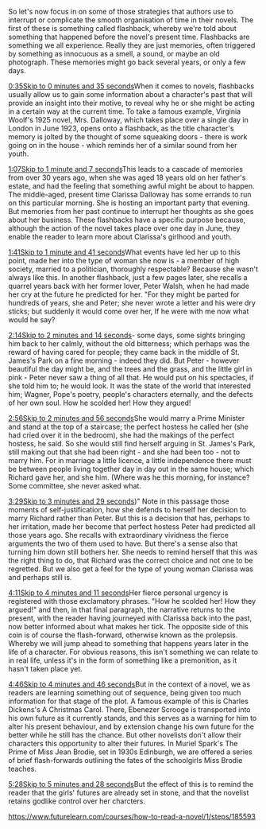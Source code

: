 So let's now focus in on some of those strategies that authors use to interrupt or complicate the smooth organisation of time in their novels. The first of these is something called flashback, whereby we're told about something that happened before the novel's present time. Flashbacks are something we all experience. Really they are just memories, often triggered by something as innocuous as a smell, a sound, or maybe an old photograph. These memories might go back several years, or only a few days.

[0:35Skip to 0 minutes and 35 seconds](https://www.futurelearn.com/courses/how-to-read-a-novel/1/steps/185593#)When it comes to novels, flashbacks usually allow us to gain some information about a character's past that will provide an insight into their motive, to reveal why he or she might be acting in a certain way at the current time. To take a famous example, Virginia Woolf's 1925 novel, Mrs. Dalloway, which takes place over a single day in London in June 1923, opens onto a flashback, as the title character's memory is jolted by the thought of some squeaking doors - there is work going on in the house - which reminds her of a similar sound from her youth.

[1:07Skip to 1 minute and 7 seconds](https://www.futurelearn.com/courses/how-to-read-a-novel/1/steps/185593#)This leads to a cascade of memories from over 30 years ago, when she was aged 18 years old on her father's estate, and had the feeling that something awful might be about to happen. The middle-aged, present time Clarissa Dalloway has some errands to run on this particular morning. She is hosting an important party that evening. But memories from her past continue to interrupt her thoughts as she goes about her business. These flashbacks have a specific purpose because, although the action of the novel takes place over one day in June, they enable the reader to learn more about Clarissa's girlhood and youth.

[1:41Skip to 1 minute and 41 seconds](https://www.futurelearn.com/courses/how-to-read-a-novel/1/steps/185593#)What events have led her up to this point, made her into the type of woman she now is - a member of high society, married to a politician, thoroughly respectable? Because she wasn't always like this. In another flashback, just a few pages later, she recalls a quarrel years back with her former lover, Peter Walsh, when he had made her cry at the future he predicted for her. "For they might be parted for hundreds of years, she and Peter; she never wrote a letter and his were dry sticks; but suddenly it would come over her, If he were with me now what would he say?

[2:14Skip to 2 minutes and 14 seconds](https://www.futurelearn.com/courses/how-to-read-a-novel/1/steps/185593#)- some days, some sights bringing him back to her calmly, without the old bitterness; which perhaps was the reward of having cared for people; they came back in the middle of St. James's Park on a fine morning - indeed they did. But Peter - however beautiful the day might be, and the trees and the grass, and the little girl in pink - Peter never saw a thing of all that. He would put on his spectacles, if she told him to; he would look. It was the state of the world that interested him; Wagner, Pope's poetry, people's characters eternally, and the defects of her own soul. How he scolded her! How they argued!

[2:56Skip to 2 minutes and 56 seconds](https://www.futurelearn.com/courses/how-to-read-a-novel/1/steps/185593#)She would marry a Prime Minister and stand at the top of a staircase; the perfect hostess he called her (she had cried over it in the bedroom), she had the makings of the perfect hostess, he said. So she would still find herself arguing in St. James's Park, still making out that she had been right - and she had been too - not to marry him. For in marriage a little licence, a little independence there must be between people living together day in day out in the same house; which Richard gave her, and she him. (Where was he this morning, for instance? Some committee, she never asked what.

[3:29Skip to 3 minutes and 29 seconds](https://www.futurelearn.com/courses/how-to-read-a-novel/1/steps/185593#))" Note in this passage those moments of self-justification, how she defends to herself her decision to marry Richard rather than Peter. But this is a decision that has, perhaps to her irritation, made her become that perfect hostess Peter had predicted all those years ago. She recalls with extraordinary vividness the fierce arguments the two of them used to have. But there's a sense also that turning him down still bothers her. She needs to remind herself that this was the right thing to do, that Richard was the correct choice and not one to be regretted. But we also get a feel for the type of young woman Clarissa was and perhaps still is.

[4:11Skip to 4 minutes and 11 seconds](https://www.futurelearn.com/courses/how-to-read-a-novel/1/steps/185593#)Her fierce personal urgency is registered with those exclamatory phrases. "How he scolded her! How they argued!" and then, in that final paragraph, the narrative returns to the present, with the reader having journeyed with Clarissa back into the past, now better informed about what makes her tick. The opposite side of this coin is of course the flash-forward, otherwise known as the prolepsis. Whereby we will jump ahead to something that happens years later in the life of a character. For obvious reasons, this isn't something we can relate to in real life, unless it's in the form of something like a premonition, as it hasn't taken place yet.

[4:46Skip to 4 minutes and 46 seconds](https://www.futurelearn.com/courses/how-to-read-a-novel/1/steps/185593#)But in the context of a novel, we as readers are learning something out of sequence, being given too much information for that stage of the plot. A famous example of this is Charles Dickens's A Christmas Carol. There, Ebenezer Scrooge is transported into his own future as it currently stands, and this serves as a warning for him to alter his present behaviour, and by extension change his own future for the better while he still has the chance. But other novelists don't allow their characters this opportunity to alter their futures. In Muriel Spark's The Prime of Miss Jean Brodie, set in 1930s Edinburgh, we are offered a series of brief flash-forwards outlining the fates of the schoolgirls Miss Brodie teaches.

[5:28Skip to 5 minutes and 28 seconds](https://www.futurelearn.com/courses/how-to-read-a-novel/1/steps/185593#)But the effect of this is to remind the reader that the girls' futures are already set in stone, and that the novelist retains godlike control over her charcters.

https://www.futurelearn.com/courses/how-to-read-a-novel/1/steps/185593